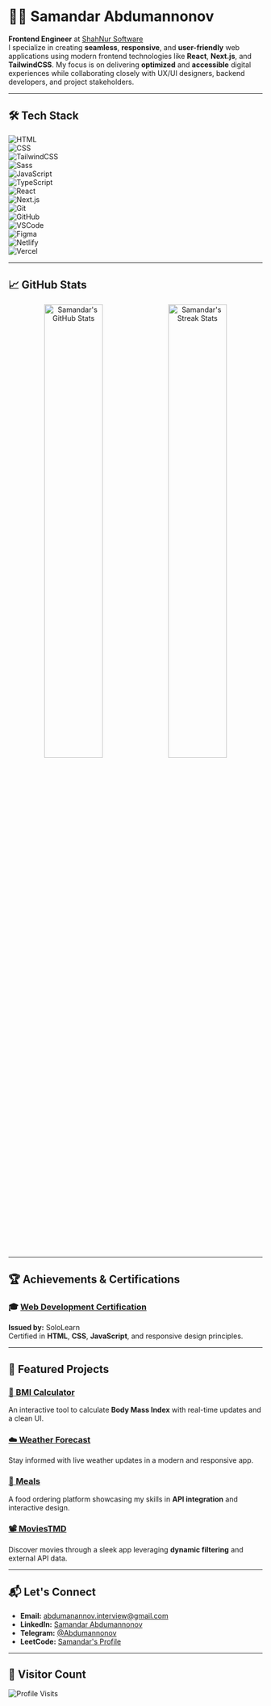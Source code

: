 # 👨‍💻 Samandar Abdumannonov  

**Frontend Engineer** at [ShahNur Software](https://www.linkedin.com/in/samandar-abdumannonov-559842322/)  
I specialize in creating **seamless**, **responsive**, and **user-friendly** web applications using modern frontend technologies like **React**, **Next.js**, and **TailwindCSS**. My focus is on delivering **optimized** and **accessible** digital experiences while collaborating closely with UX/UI designers, backend developers, and project stakeholders.

---

## 🛠️ Tech Stack

![HTML](https://skillicons.dev/icons?i=html)  
![CSS](https://skillicons.dev/icons?i=css)  
![TailwindCSS](https://skillicons.dev/icons?i=tailwind)  
![Sass](https://skillicons.dev/icons?i=sass)  
![JavaScript](https://skillicons.dev/icons?i=js)  
![TypeScript](https://skillicons.dev/icons?i=ts)  
![React](https://skillicons.dev/icons?i=react)  
![Next.js](https://skillicons.dev/icons?i=nextjs)  
![Git](https://skillicons.dev/icons?i=git)  
![GitHub](https://skillicons.dev/icons?i=github)  
![VSCode](https://skillicons.dev/icons?i=vscode)  
![Figma](https://skillicons.dev/icons?i=figma)  
![Netlify](https://skillicons.dev/icons?i=netlify)  
![Vercel](https://skillicons.dev/icons?i=vercel)  

---

## 📈 GitHub Stats

<div align="center">
  <img src="https://github-readme-stats.vercel.app/api?username=Abdumannonov-Samandar&show_icons=true&theme=radical" alt="Samandar's GitHub Stats" width="48%"/>
  <img src="https://github-readme-streak-stats.herokuapp.com/?user=Abdumannonov-Samandar&theme=radical" alt="Samandar's Streak Stats" width="48%"/>
</div>

---

## 🏆 Achievements & Certifications

### 🎓 **[Web Development Certification](https://www.sololearn.com/certificates/CC-OF4JNWVO)**  
**Issued by:** SoloLearn  
Certified in **HTML**, **CSS**, **JavaScript**, and responsive design principles.

---

## 🌟 Featured Projects  

### [🧮 BMI Calculator](https://github.com/Abdumannonov-Samandar/bmi-calculator)  
An interactive tool to calculate **Body Mass Index** with real-time updates and a clean UI.

### [☁️ Weather Forecast](https://sparkly-hummingbird-52880e.netlify.app/)  
Stay informed with live weather updates in a modern and responsive app.  

### [🍔 Meals](https://66df7e46f4514fb204783faf--vocal-belekoy-e35998.netlify.app/)  
A food ordering platform showcasing my skills in **API integration** and interactive design.  

### [📽️ MoviesTMD](https://66c2a9984e54892a5f8ced29--leafy-medovik-30f11f.netlify.app/)  
Discover movies through a sleek app leveraging **dynamic filtering** and external API data.

---

## 📬 Let's Connect  

- **Email:** [abdumanannov.interview@gmail.com](mailto:abdumanannov.interview@gmail.com)  
- **LinkedIn:** [Samandar Abdumannonov](https://www.linkedin.com/in/samandar-abdumannonov-559842322/)  
- **Telegram:** [@Abdumannonov](https://t.me/Abdumannonov571_60)  
- **LeetCode:** [Samandar's Profile](https://leetcode.com/Abdumannonov1/)  

---

## 🚀 Visitor Count  

![Profile Visits](https://visitcount.itsvg.in/api?id=Abdumannonov-Samandar&label=Profile%20Views&color=10&icon=0&pretty=true)  
